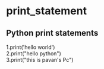 # print_statement
Python print statements
-----------------------------
1.print('hello world')<br>
2.print("hello python")<br>
3.print("this is pavan's Pc")<br>
